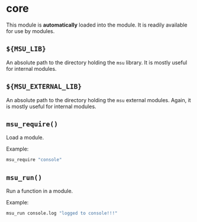 
# core

This module is **automatically** loaded into the module. It is readily available for use by modules.


## `${MSU_LIB}`

An absolute path to the directory holding the `msu` library. It is mostly useful for internal modules.


## `${MSU_EXTERNAL_LIB}`

An absolute path to the directory holding the `msu` external modules. Again, it is mostly useful for internal modules.


## `msu_require()`

Load a module.

Example:

```bash
msu_require "console"
```

## `msu_run()`

Run a function in a module.

Example:

```bash
msu_run console.log "logged to console!!!"
```
